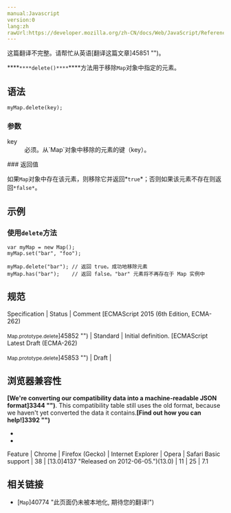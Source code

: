 ```yaml
---
manual:Javascript
version:0
lang:zh
rawUrl:https://developer.mozilla.org/zh-CN/docs/Web/JavaScript/Reference/Global_Objects/Map/delete
---
```




这篇翻译不完整。请帮忙从英语[翻译这篇文章]45851 "")。






****`****delete()****`****方法用于移除`Map`对象中指定的元素。


## 语法<a name="语法"></a>

```
myMap.delete(key);
```

### 参数<a name="参数"></a>
<dl><dt id=''>key</dt><dd>必须。从`Map`对象中移除的元素的键（key）。</dd></dl>
### 返回值<a name="返回值"></a>


如果`Map`对象中存在该元素，则移除它并返回*`true`*；否则如果该元素不存在则返回`*false*`。


## 示例<a name="示例"></a>

### 使用`delete`方法<a name="使用_delete_方法"></a>

```
var myMap = new Map();
myMap.set("bar", "foo");

myMap.delete("bar"); // 返回 true。成功地移除元素
myMap.has("bar");    // 返回 false。"bar" 元素将不再存在于 Map 实例中
```

## 规范<a name="规范"></a>

Specification | Status | Comment 
[ECMAScript 2015 (6th Edition, ECMA-262)<br></br><small>Map.prototype.delete</small>]45852 "") | Standard | Initial definition. 
[ECMAScript Latest Draft (ECMA-262)<br></br><small>Map.prototype.delete</small>]45853 "") | Draft |  


## 浏览器兼容性<a name="浏览器兼容性"></a>


**[We&#39;re converting our compatibility data into a machine-readable JSON format]3344 "")**. This compatibility table still uses the old format, because we haven&#39;t yet converted the data it contains.**[Find out how you can help!]3392 "")**


* 
* 

Feature | Chrome | Firefox (Gecko) | Internet Explorer | Opera | Safari 
Basic support | 38 | [13.0]4137 "Released on 2012-06-05.")(13.0) | 11 | 25 | 7.1 




## 相关链接<a name="相关链接"></a>

* [`Map`]40774 "此页面仍未被本地化, 期待您的翻译!")



